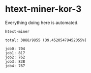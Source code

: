 # htext-miner-kor-3

Everything doing here is automated.

```
htext-miner

total: 3888/9855 (39.45205479452055%)

job0: 704
job1: 817
job2: 762
job3: 838
job4: 767
```